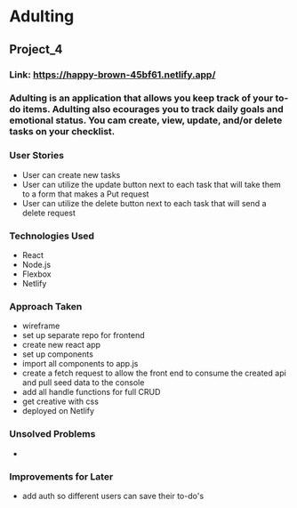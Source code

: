 # Adulting

## Project_4

### Link: https://happy-brown-45bf61.netlify.app/

### Adulting is an application that allows you keep track of your to-do items. Adulting also ecourages you to track daily goals and emotional status. You cam create, view, update, and/or delete tasks on your checklist.

### User Stories 
- User can create new tasks
- User can utilize the update button next to each task that will take them to a form that makes a Put request
- User can utilize the delete button next to each task that will send a delete request 

### Technologies Used 
- React
- Node.js
- Flexbox
- Netlify

### Approach Taken
- wireframe 
- set up separate repo for frontend
- create new react app
- set up components
- import all components to app.js
- create a fetch request to allow the front end to consume the created api and pull seed data to the console
- add all handle functions for full CRUD
- get creative with css
- deployed on Netlify

### Unsolved Problems
-  

### Improvements for Later
- add auth so different users can save their to-do's
